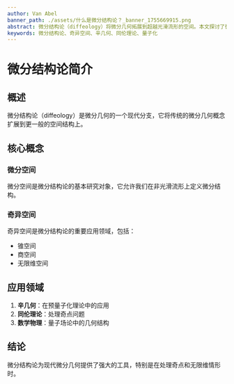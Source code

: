 ```yaml
---
author: Van Abel
banner_path: ./assets/什么是微分结构论？_banner_1755669915.png
abstract: 微分结构论（diffeology）将微分几何拓展到超越光滑流形的空间。本文探讨了微分结构论的核心特征，并通过若干实例加以说明，包括奇异空间、商空间，以及在辛几何与预量子化中的应用。微分结构论为处理奇点和无限维情形下的复杂性提供了一种自然且有效的框架。
keywords: 微分结构论、奇异空间、辛几何、同伦理论、量子化
---
```


# 微分结构论简介

## 概述

微分结构论（diffeology）是微分几何的一个现代分支，它将传统的微分几何概念扩展到更一般的空间结构上。

## 核心概念

### 微分空间

微分空间是微分结构论的基本研究对象，它允许我们在非光滑流形上定义微分结构。

### 奇异空间

奇异空间是微分结构论的重要应用领域，包括：
- 锥空间
- 商空间
- 无限维空间

## 应用领域

1. **辛几何**：在预量子化理论中的应用
2. **同伦理论**：处理奇点问题
3. **数学物理**：量子场论中的几何结构

## 结论

微分结构论为现代微分几何提供了强大的工具，特别是在处理奇点和无限维情形时。
